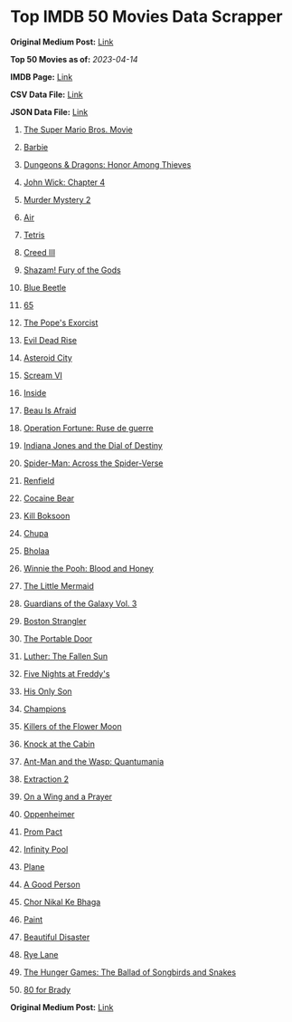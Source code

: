 # Top IMDB 50 Movies Data Scrapper

**Original Medium Post:** [Link](https://medium.com/@nishantsahoo/which-movie-should-i-watch-5c83a3c0f5b1) 

**Top 50 Movies as of:** _2023-04-14_

**IMDB Page:** [Link](http://www.imdb.com/search/title?release_date=2023,2023&title_type=feature)

**CSV Data File:** [Link](/Data/data.csv)

**JSON Data File:** [Link](/Data/data.json)

1. [The Super Mario Bros. Movie](https://www.imdb.com/title/tt6718170/?ref_=adv_li_tt)

2. [Barbie](https://www.imdb.com/title/tt1517268/?ref_=adv_li_tt)

3. [Dungeons & Dragons: Honor Among Thieves](https://www.imdb.com/title/tt2906216/?ref_=adv_li_tt)

4. [John Wick: Chapter 4](https://www.imdb.com/title/tt10366206/?ref_=adv_li_tt)

5. [Murder Mystery 2](https://www.imdb.com/title/tt15255288/?ref_=adv_li_tt)

6. [Air](https://www.imdb.com/title/tt16419074/?ref_=adv_li_tt)

7. [Tetris](https://www.imdb.com/title/tt12758060/?ref_=adv_li_tt)

8. [Creed III](https://www.imdb.com/title/tt11145118/?ref_=adv_li_tt)

9. [Shazam! Fury of the Gods](https://www.imdb.com/title/tt10151854/?ref_=adv_li_tt)

10. [Blue Beetle](https://www.imdb.com/title/tt9362930/?ref_=adv_li_tt)

11. [65](https://www.imdb.com/title/tt12261776/?ref_=adv_li_tt)

12. [The Pope's Exorcist](https://www.imdb.com/title/tt13375076/?ref_=adv_li_tt)

13. [Evil Dead Rise](https://www.imdb.com/title/tt13345606/?ref_=adv_li_tt)

14. [Asteroid City](https://www.imdb.com/title/tt14230388/?ref_=adv_li_tt)

15. [Scream VI](https://www.imdb.com/title/tt17663992/?ref_=adv_li_tt)

16. [Inside](https://www.imdb.com/title/tt14781036/?ref_=adv_li_tt)

17. [Beau Is Afraid](https://www.imdb.com/title/tt13521006/?ref_=adv_li_tt)

18. [Operation Fortune: Ruse de guerre](https://www.imdb.com/title/tt7985704/?ref_=adv_li_tt)

19. [Indiana Jones and the Dial of Destiny](https://www.imdb.com/title/tt1462764/?ref_=adv_li_tt)

20. [Spider-Man: Across the Spider-Verse](https://www.imdb.com/title/tt9362722/?ref_=adv_li_tt)

21. [Renfield](https://www.imdb.com/title/tt11358390/?ref_=adv_li_tt)

22. [Cocaine Bear](https://www.imdb.com/title/tt14209916/?ref_=adv_li_tt)

23. [Kill Boksoon](https://www.imdb.com/title/tt16900880/?ref_=adv_li_tt)

24. [Chupa](https://www.imdb.com/title/tt14923260/?ref_=adv_li_tt)

25. [Bholaa](https://www.imdb.com/title/tt15302222/?ref_=adv_li_tt)

26. [Winnie the Pooh: Blood and Honey](https://www.imdb.com/title/tt19623240/?ref_=adv_li_tt)

27. [The Little Mermaid](https://www.imdb.com/title/tt5971474/?ref_=adv_li_tt)

28. [Guardians of the Galaxy Vol. 3](https://www.imdb.com/title/tt6791350/?ref_=adv_li_tt)

29. [Boston Strangler](https://www.imdb.com/title/tt2560078/?ref_=adv_li_tt)

30. [The Portable Door](https://www.imdb.com/title/tt11820950/?ref_=adv_li_tt)

31. [Luther: The Fallen Sun](https://www.imdb.com/title/tt3155298/?ref_=adv_li_tt)

32. [Five Nights at Freddy's](https://www.imdb.com/title/tt4589218/?ref_=adv_li_tt)

33. [His Only Son](https://www.imdb.com/title/tt8277246/?ref_=adv_li_tt)

34. [Champions](https://www.imdb.com/title/tt15339570/?ref_=adv_li_tt)

35. [Killers of the Flower Moon](https://www.imdb.com/title/tt5537002/?ref_=adv_li_tt)

36. [Knock at the Cabin](https://www.imdb.com/title/tt15679400/?ref_=adv_li_tt)

37. [Ant-Man and the Wasp: Quantumania](https://www.imdb.com/title/tt10954600/?ref_=adv_li_tt)

38. [Extraction 2](https://www.imdb.com/title/tt12263384/?ref_=adv_li_tt)

39. [On a Wing and a Prayer](https://www.imdb.com/title/tt13929998/?ref_=adv_li_tt)

40. [Oppenheimer](https://www.imdb.com/title/tt15398776/?ref_=adv_li_tt)

41. [Prom Pact](https://www.imdb.com/title/tt17321230/?ref_=adv_li_tt)

42. [Infinity Pool](https://www.imdb.com/title/tt10365998/?ref_=adv_li_tt)

43. [Plane](https://www.imdb.com/title/tt5884796/?ref_=adv_li_tt)

44. [A Good Person](https://www.imdb.com/title/tt14153080/?ref_=adv_li_tt)

45. [Chor Nikal Ke Bhaga](https://www.imdb.com/title/tt22297828/?ref_=adv_li_tt)

46. [Paint](https://www.imdb.com/title/tt14472156/?ref_=adv_li_tt)

47. [Beautiful Disaster](https://www.imdb.com/title/tt2316548/?ref_=adv_li_tt)

48. [Rye Lane](https://www.imdb.com/title/tt15893750/?ref_=adv_li_tt)

49. [The Hunger Games: The Ballad of Songbirds and Snakes](https://www.imdb.com/title/tt10545296/?ref_=adv_li_tt)

50. [80 for Brady](https://www.imdb.com/title/tt18079362/?ref_=adv_li_tt)

**Original Medium Post:** [Link](https://medium.com/@nishantsahoo/which-movie-should-i-watch-5c83a3c0f5b1) 
